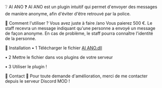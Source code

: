 ❔ AI ANO ❓
AI ANO est un plugin intuitif qui permet d'envoyer des messages de manière anonyme, afin d'éviter d'être retrouvé par la police.

📁 Comment l'utiliser ?
Vous avez juste à faire /ano
Vous paierez 500 €.
Le staff recevra un message indiquant qu'une personne a envoyé un message de façon anonyme.
En cas de problème, le staff pourra connaître l'identité de la personne.

🔌 Installation
• 1 Télécharger le fichier [AI ANO.dll](https://github.com/KrDEV-ai/AIano/releases)

• 2 Mettre le fichier dans vos plugins de votre serveur

• 3 Utiliser le plugin !

📮 Contact 📮
Pour toute demande d'amélioration, merci de me contacter depuis le serveur Discord MOD !
